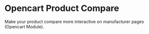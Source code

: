 # Opencart Product Compare
Make your product compare more interactive on manufacturer pages (Opencart Module).
